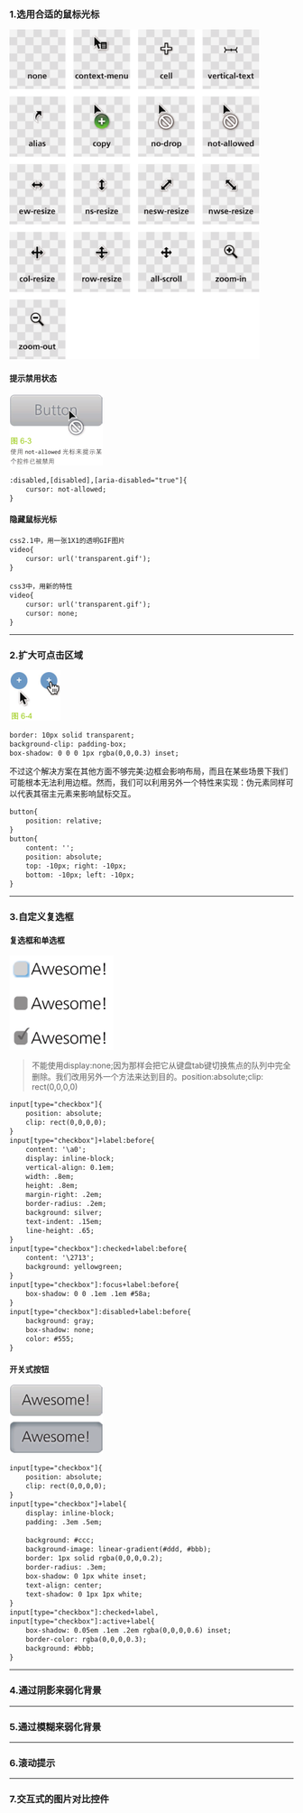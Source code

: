 ### 1.选用合适的鼠标光标
<img src="imgs/001.png" />

#### 提示禁用状态
<img src="imgs/002.png" />

	:disabled,[disabled],[aria-disabled="true"]{
		cursor: not-allowed;
	}

#### 隐藏鼠标光标
	
	css2.1中，用一张1X1的透明GIF图片
	video{
		cursor: url('transparent.gif');
	}
	
	css3中，用新的特性
	video{
		cursor: url('transparent.gif');
		cursor: none;
	}

----------

### 2.扩大可点击区域
<img src="imgs/003.png" />

	border: 10px solid transparent;
	background-clip: padding-box;
	box-shadow: 0 0 0 1px rgba(0,0,0.3) inset;

不过这个解决方案在其他方面不够完美:边框会影响布局，而且在某些场景下我们可能根本无法利用边框。然而，我们可以利用另外一个特性来实现：伪元素同样可以代表其宿主元素来影响鼠标交互。
	
	button{
		position: relative;
	}
	button{
		content: '';
		position: absolute;
		top: -10px; right: -10px;
		bottom: -10px; left: -10px;
	}

----------

### 3.自定义复选框
#### 复选框和单选框
<img src="imgs/004.png" />

> 不能使用display:none;因为那样会把它从键盘tab键切换焦点的队列中完全删除。我们改用另外一个方法来达到目的。position:absolute;clip: rect(0,0,0,0)

	input[type="checkbox"]{
		position: absolute;
		clip: rect(0,0,0,0);
	}
	input[type="checkbox"]+label:before{
		content: '\a0';
		display: inline-block;
		vertical-align: 0.1em;
		width: .8em;
		height: .8em;
		margin-right: .2em;
		border-radius: .2em;
		background: silver;
		text-indent: .15em;
		line-height: .65;
	}
	input[type="checkbox"]:checked+label:before{
		content: '\2713';
		background: yellowgreen;
	}
	input[type="checkbox"]:focus+label:before{
		box-shadow: 0 0 .1em .1em #58a;
	}
	input[type="checkbox"]:disabled+label:before{
		background: gray;
		box-shadow: none;
		color: #555;
	}

#### 开关式按钮
<img src="imgs/005.png" />
	
	input[type="checkbox"]{
		position: absolute;
		clip: rect(0,0,0,0);
	}
	input[type="checkbox"]+label{
		display: inline-block;
		padding: .3em .5em;

		background: #ccc;
		background-image: linear-gradient(#ddd, #bbb);
		border: 1px solid rgba(0,0,0,0.2);
		border-radius: .3em;
		box-shadow: 0 1px white inset;
		text-align: center;
		text-shadow: 0 1px 1px white;
	}
	input[type="checkbox"]:checked+label,
	input[type="checkbox"]:active+label{
		box-shadow: 0.05em .1em .2em rgba(0,0,0,0.6) inset;
		border-color: rgba(0,0,0,0.3);
		background: #bbb;
	}

----------

### 4.通过阴影来弱化背景

----------

### 5.通过模糊来弱化背景

----------

### 6.滚动提示

----------

### 7.交互式的图片对比控件